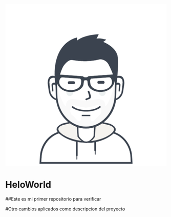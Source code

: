 ![headshot](face.png)
# HeloWorld
##Este es mi primer repositorio para verificar

#Otro cambios aplicados como descripcion del proyecto
